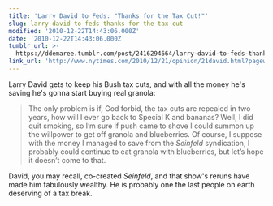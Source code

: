 ```yaml
---
title: 'Larry David to Feds: "Thanks for the Tax Cut!"'
slug: larry-david-to-feds-thanks-for-the-tax-cut
modified: '2010-12-22T14:43:06.000Z'
date: '2010-12-22T14:43:06.000Z'
tumblr_url: >-
  https://ddemaree.tumblr.com/post/2416294664/larry-david-to-feds-thanks-for-the-tax-cut
link_url: 'http://www.nytimes.com/2010/12/21/opinion/21david.html?pagewanted=print'
---
```

Larry David gets to keep his Bush tax cuts, and with all the money he's saving he's gonna start buying real granola:

> The only problem is if, God forbid, the tax cuts are repealed in two years, how will I ever go back to Special K and bananas? Well, I did quit smoking, so I’m sure if push came to shove I could summon up the willpower to get off granola and blueberries. Of course, I suppose with the money I managed to save from the _Seinfeld_ syndication, I probably could continue to eat granola with blueberries, but let’s hope it doesn’t come to that.

David, you may recall, co-created _Seinfeld_, and that show's reruns have made him fabulously wealthy. He is probably one the last people on earth deserving of a tax break.

